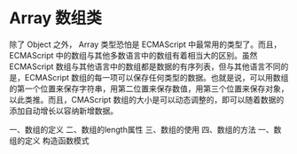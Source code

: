 # Array 数组类
除了 Object 之外， Array 类型恐怕是 ECMAScript 中最常用的类型了。而且，ECMAScript 中的数组与其他多数语言中的数组有着相当大的区别。虽然 ECMAScript 数组与其他语言中的数组都是数据的有序列表，但与其他语言不同的是，ECMAScript 数组的每一项可以保存任何类型的数据。也就是说，可以用数组的第一个位置来保存字符串，用第二位置来保存数值，用第三个位置来保存对象，以此类推。而且，CMAScript 数组的大小是可以动态调整的，即可以随着数据的添加自动增长以容纳新增数据。

一、数组的定义
二、数组的length属性
三、数组的使用
四、数组的方法
一、数组的定义
构造函数模式
